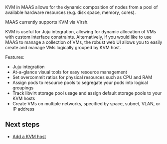 KVM in MAAS allows for the dynamic composition of nodes from a pool of available
hardware resources (e.g. disk space, memory, cores).

MAAS currently supports KVM via Virsh.

KVM is useful for Juju integration, allowing for dynamic allocation of VMs with
custom interface constraints.  Alternatively, if you would like to use MAAS to
manage a collection of VMs, the robust web UI allows you to easily create and
manage VMs logically grouped by KVM host.

Features:

- Juju integration
- At-a-glance visual tools for easy resource management
- Set overcommit ratios for physical resources such as CPU and RAM
- Assign pods to resource pools to segregate your pods into logical groupings
- Track libvirt storage pool usage and assign default storage pools to your
  KVM hosts
- Create VMs on multiple networks, specified by space, subnet, VLAN, or IP
  address

## Next steps

- [Add a KVM host][addkvmhost]

<!-- LINKS -->

[addkvmhost]: manage-kvm-add-host.md